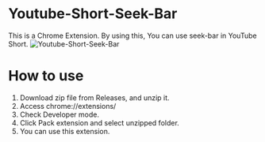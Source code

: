 # Youtube-Short-Seek-Bar
This is a Chrome Extension.
By using this, You can use seek-bar in YouTube Short.
![Youtube-Short-Seek-Bar](https://user-images.githubusercontent.com/119599381/236484772-12027f48-0bef-49fb-a60d-632745d4a373.png)

# How to use
1. Download zip file from Releases, and unzip it.
2. Access chrome://extensions/
3. Check Developer mode.
4. Click Pack extension and select unzipped folder.
5. You can use this extension. 
